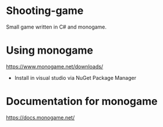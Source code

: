 # Shooting-game

Small game written in C# and monogame.

# Using monogame

https://www.monogame.net/downloads/

- Install in visual studio via NuGet Package Manager

# Documentation for monogame

https://docs.monogame.net/
